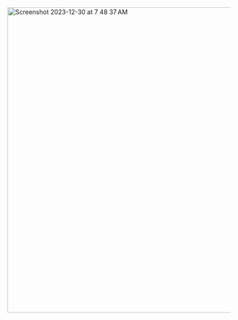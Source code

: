 <img width="690" alt="Screenshot 2023-12-30 at 7 48 37 AM" src="https://github.com/Basile-Mbasha/Port-Scanner/assets/95984302/6967711b-064e-4024-a63a-90f5d17b65f4">
